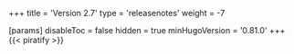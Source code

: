 +++
title = 'Version 2.7'
type = 'releasenotes'
weight = -7

[params]
  disableToc = false
  hidden = true
  minHugoVersion = '0.81.0'
+++
{{< piratify >}}
